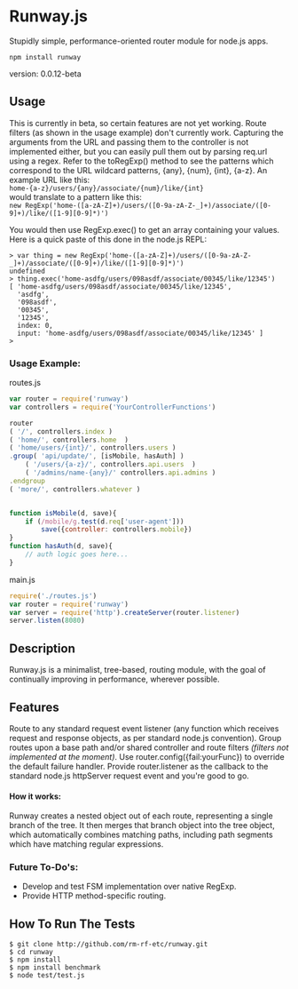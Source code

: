 Runway.js
==========

Stupidly simple, performance-oriented router module for node.js apps.

`npm install runway`

version: 0.0.12-beta

## Usage

This is currently in beta, so certain features are not yet working. Route filters (as shown in the usage example)
don't currently work. Capturing the arguments from the URL and passing them to the controller is not implemented
either, but you can easily pull them out by parsing req.url using a regex. Refer to the toRegExp() method to see
the patterns which correspond to the URL wildcard patterns, {any}, {num}, {int}, {a-z}. An example URL like this:  
`home-{a-z}/users/{any}/associate/{num}/like/{int}`  
would translate to a pattern like this:  
`new RegExp('home-([a-zA-Z]+)/users/([0-9a-zA-Z-_]+)/associate/([0-9]+)/like/([1-9][0-9]*)')`

You would then use RegExp.exec() to get an array containing your values. Here is a quick paste of this done
in the node.js REPL:
```
> var thing = new RegExp('home-([a-zA-Z]+)/users/([0-9a-zA-Z-_]+)/associate/([0-9]+)/like/([1-9][0-9]*)')
undefined
> thing.exec('home-asdfg/users/098asdf/associate/00345/like/12345')
[ 'home-asdfg/users/098asdf/associate/00345/like/12345',
  'asdfg',
  '098asdf',
  '00345',
  '12345',
  index: 0,
  input: 'home-asdfg/users/098asdf/associate/00345/like/12345' ]
> 
```

### Usage Example:

routes.js
```js
var router = require('runway')
var controllers = require('YourControllerFunctions')

router
( '/', controllers.index )
( 'home/', controllers.home  )
( 'home/users/{int}/', controllers.users )
.group( 'api/update/', [isMobile, hasAuth] )
    ( '/users/{a-z}/', controllers.api.users  )
    ( '/admins/name-{any}/' controllers.api.admins )
.endgroup
( 'more/', controllers.whatever )


function isMobile(d, save){
    if (/mobile/g.test(d.req['user-agent']))
        save({controller: controllers.mobile})
}
function hasAuth(d, save){
    // auth logic goes here...
}
```

main.js
```js
require('./routes.js')
var router = require('runway')
var server = require('http').createServer(router.listener)
server.listen(8080)
```


## Description

Runway.js is a minimalist, tree-based, routing module, with the goal of continually
improving in performance, wherever possible.

## Features

Route to any standard request event listener (any function which receives request
and response objects, as per standard node.js convention). Group routes upon a base
path and/or shared controller and route filters _(filters not implemented at the moment)_.
Use router.config({fail:yourFunc}) to override the default failure handler. Provide
router.listener as the callback to the standard node.js httpServer request event and
you're good to go.


#### How it works:
Runway creates a nested object out of each route, representing a single branch of the
tree. It then merges that branch object into the tree object, which automatically
combines matching paths, including path segments which have matching regular
expressions.


### Future To-Do's:

* Develop and test FSM implementation over native RegExp.
* Provide HTTP method-specific routing.


## How To Run The Tests

```
$ git clone http://github.com/rm-rf-etc/runway.git
$ cd runway
$ npm install
$ npm install benchmark
$ node test/test.js
```
